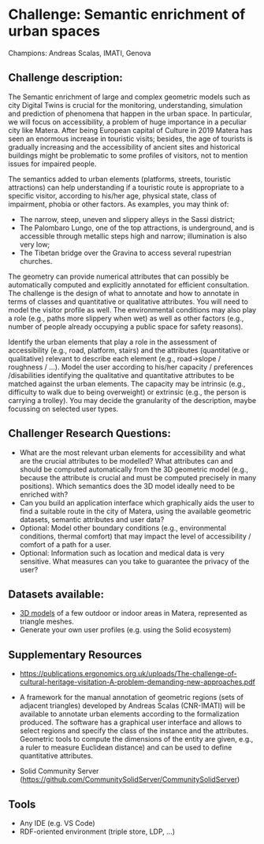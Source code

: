 # Challenge: Semantic enrichment of urban spaces
Champions: Andreas Scalas, IMATI, Genova

## Challenge description:
The Semantic enrichment of large and complex geometric models such as city Digital Twins is crucial for the monitoring, understanding, simulation and prediction of phenomena that happen in the urban space. In particular, we will focus on accessibility, a problem of huge importance in a peculiar city like Matera. After being European capital of Culture in 2019 Matera has seen an enormous increase in touristic visits; besides, the age of tourists is gradually increasing and the accessibility of ancient sites and historical buildings might be problematic to some profiles of visitors, not to mention issues for impaired people. 

The semantics added to urban elements (platforms, streets, touristic attractions) can help understanding if a touristic route is appropriate to a specific visitor, according to his/her age, physical state, class of impairment, phobia or other factors. As examples, you may think of:
- The narrow, steep, uneven and slippery alleys in the Sassi district;
- The Palombaro Lungo, one of the top attractions, is underground, and is accessible through metallic steps high and narrow; illumination is also very low;
- The Tibetan bridge over the Gravina to access several rupestrian churches.

The geometry can provide numerical attributes that can possibly be automatically computed and explicitly annotated for efficient consultation. The challenge is the design of what to annotate and how to annotate in terms of classes and quantitative or qualitative attributes. You will need to model the visitor profile as well. The environmental conditions may also play a role (e.g., paths more slippery when wet) as well as other factors (e.g., number of people already occupying a public space for safety reasons).

Identify the urban elements that play a role in the assessment of accessibility (e.g., road, platform, stairs) and the attributes (quantitative or qualitative) relevant to describe each element (e.g., road->slope / roughness / …). Model the user according to his/her capacity / preferences /disabilities identifying the qualitative and quantitative attributes to be matched against the urban elements. The capacity may be intrinsic (e.g., difficulty to walk due to being overweight) or extrinsic (e.g., the person is carrying a trolley). You may decide the granularity of the description, maybe focussing on selected user types. 

## Challenger Research Questions:
- What are the most relevant urban elements for accessibility and what are the crucial attributes to be modelled? What attributes can and should be computed automatically from the 3D geometric model (e.g., because the attribute is crucial and must be computed precisely in many positions). Which semantics does the 3D model ideally need to be enriched with?
- Can you build an application interface which graphically aids the user to find a suitable route in the city of Matera, using the available geometric datasets, semantic attributes and user data?
- Optional: Model other boundary conditions (e.g., environmental conditions, thermal comfort) that may impact the level of accessibility / comfort of a path for a user.
- Optional: Information such as location and medical data is very sensitive. What measures can you take to guarantee the privacy of the user?

## Datasets available:
- [3D models](https://drive.google.com/drive/folders/16uHxb22vvqRbfUxJ4l9R3k5hHxjuHt6t?usp=sharing) of a few outdoor or indoor areas in Matera, represented as triangle meshes. 
- Generate your own user profiles (e.g. using the Solid ecosystem)

## Supplementary Resources
- https://publications.ergonomics.org.uk/uploads/The-challenge-of-cultural-heritage-visitation-A-problem-demanding-new-approaches.pdf

- A framework for the manual annotation of geometric regions (sets of adjacent triangles) developed by Andreas Scalas (CNR-IMATI) will be available to annotate urban elements according to the formalization produced. The software has a graphical user interface and allows to select regions and specify the class of the instance and the attributes. Geometric tools to compute the dimensions of the entity are given, e.g., a ruler to measure Euclidean distance) and can be used to define quantitative attributes.

- Solid Community Server (https://github.com/CommunitySolidServer/CommunitySolidServer)

## Tools
- Any IDE (e.g. VS Code)
- RDF-oriented environment (triple store, LDP, …)
